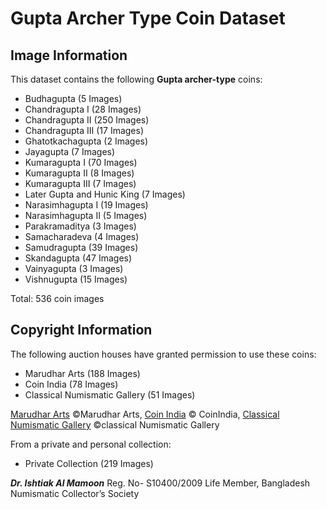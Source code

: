 <!-- @format -->

# Gupta Archer Type Coin Dataset

## Image Information

This dataset contains the following **Gupta archer-type** coins:
  - Budhagupta (5 Images)
  - Chandragupta I (28 Images)
  - Chandragupta II (250 Images)
  - Chandragupta III (17 Images)
  - Ghatotkachagupta (2 Images)
  - Jayagupta (7 Images)
  - Kumaragupta I (70 Images)
  - Kumaragupta II (8 Images)
  - Kumaragupta III (7 Images)
  - Later Gupta and Hunic King (7 Images)
  - Narasimhagupta I (19 Images)
  - Narasimhagupta II (5 Images)
  - Parakramaditya (3 Images)
  - Samacharadeva (4 Images)
  - Samudragupta (39 Images)
  - Skandagupta (47 Images)
  - Vainyagupta (3 Images)
  - Vishnugupta (15 Images)

Total: 536 coin images

## Copyright Information
The following auction houses have granted permission to use these coins:
  - Marudhar Arts (188 Images)
  - Coin India (78 Images)
  - Classical Numismatic Gallery (51 Images)

[Marudhar Arts](https://marudhararts.com/)  ©Marudhar Arts, [Coin India](https://www.coinindia.com/) © CoinIndia,  [Classical Numismatic Gallery](https://www.classicalnumismaticgallery.com/) ©classical Numismatic Gallery
    
From a private and personal collection:
  - Private Collection (219 Images)

***Dr. Ishtiak Al Mamoon*** Reg. No- S10400/2009 Life Member, Bangladesh Numismatic Collector’s Society


